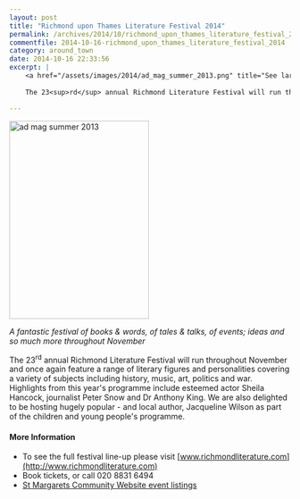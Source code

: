 ```yaml
---
layout: post
title: "Richmond upon Thames Literature Festival 2014"
permalink: /archives/2014/10/richmond_upon_thames_literature_festival_2014.html
commentfile: 2014-10-16-richmond_upon_thames_literature_festival_2014
category: around_town
date: 2014-10-16 22:33:56
excerpt: |
    <a href="/assets/images/2014/ad_mag_summer_2013.png" title="See larger version of - ad mag summer 2013"><img src="/assets/images/2014/ad_mag_summer_2013_thumb.png" width="150" height="213" alt="ad mag summer 2013" class="photo right" /></a>
    
    The 23<sup>rd</sup> annual Richmond Literature Festival will run throughout November and once again feature a range of literary figures and personalities covering a variety of subjects including history, music, art, politics and war. Highlights from this year's programme include esteemed actor Sheila Hancock, journalist Peter Snow and Dr Anthony King. We are also delighted to be hosting hugely popular - and local author, Jacqueline Wilson as part of the children and young people's programme.

---
```


<a href="/assets/images/2014/ad_mag_summer_2013.png" title="See larger version of - ad mag summer 2013"><img src="/assets/images/2014/ad_mag_summer_2013_thumb.png" width="250" height="355" alt="ad mag summer 2013" class="photo right" /></a>

*A fantastic festival of books & words, of tales & talks, of events; ideas and so much more throughout November*

The 23<sup>rd</sup> annual Richmond Literature Festival will run throughout November and once again feature a range of literary figures and personalities covering a variety of subjects including history, music, art, politics and war. Highlights from this year's programme include esteemed actor Sheila Hancock, journalist Peter Snow and Dr Anthony King. We are also delighted to be hosting hugely popular - and local author, Jacqueline Wilson as part of the children and young people's programme.

#### More Information

-   To see the full festival line-up please visit [www.richmondliterature.com](http://www.richmondliterature.com)
-   Book tickets, or call 020 8831 6494
-   [St Margarets Community Website event listings](https://stmargarets.london/directory/art/200610191449)
